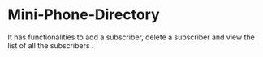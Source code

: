 # Mini-Phone-Directory
It has functionalities to add a subscriber, delete a subscriber and view the list of all the subscribers .
